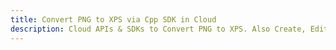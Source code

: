 ---title: Convert PNG to XPS via Cpp SDK in Clouddescription: Cloud APIs & SDKs to Convert PNG to XPS. Also Create, Edit & Render Microsoft Word & OpenOffice documents in the Cloud.---